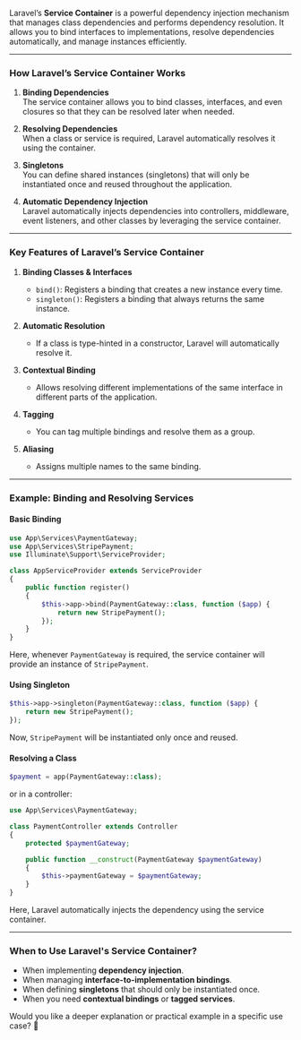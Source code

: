 Laravel’s **Service Container** is a powerful dependency injection mechanism that manages class dependencies and performs dependency resolution. It allows you to bind interfaces to implementations, resolve dependencies automatically, and manage instances efficiently.

---

### **How Laravel’s Service Container Works**
1. **Binding Dependencies**  
   The service container allows you to bind classes, interfaces, and even closures so that they can be resolved later when needed.

2. **Resolving Dependencies**  
   When a class or service is required, Laravel automatically resolves it using the container.

3. **Singletons**  
   You can define shared instances (singletons) that will only be instantiated once and reused throughout the application.

4. **Automatic Dependency Injection**  
   Laravel automatically injects dependencies into controllers, middleware, event listeners, and other classes by leveraging the service container.

---

### **Key Features of Laravel’s Service Container**
1. **Binding Classes & Interfaces**
   - `bind()`: Registers a binding that creates a new instance every time.
   - `singleton()`: Registers a binding that always returns the same instance.

2. **Automatic Resolution**
   - If a class is type-hinted in a constructor, Laravel will automatically resolve it.

3. **Contextual Binding**
   - Allows resolving different implementations of the same interface in different parts of the application.

4. **Tagging**
   - You can tag multiple bindings and resolve them as a group.

5. **Aliasing**
   - Assigns multiple names to the same binding.

---

### **Example: Binding and Resolving Services**

#### **Basic Binding**
```php
use App\Services\PaymentGateway;
use App\Services\StripePayment;
use Illuminate\Support\ServiceProvider;

class AppServiceProvider extends ServiceProvider
{
    public function register()
    {
        $this->app->bind(PaymentGateway::class, function ($app) {
            return new StripePayment();
        });
    }
}
```
Here, whenever `PaymentGateway` is required, the service container will provide an instance of `StripePayment`.

#### **Using Singleton**
```php
$this->app->singleton(PaymentGateway::class, function ($app) {
    return new StripePayment();
});
```
Now, `StripePayment` will be instantiated only once and reused.

#### **Resolving a Class**
```php
$payment = app(PaymentGateway::class);
```
or in a controller:
```php
use App\Services\PaymentGateway;

class PaymentController extends Controller
{
    protected $paymentGateway;

    public function __construct(PaymentGateway $paymentGateway)
    {
        $this->paymentGateway = $paymentGateway;
    }
}
```
Here, Laravel automatically injects the dependency using the service container.

---

### **When to Use Laravel's Service Container?**
- When implementing **dependency injection**.
- When managing **interface-to-implementation bindings**.
- When defining **singletons** that should only be instantiated once.
- When you need **contextual bindings** or **tagged services**.

Would you like a deeper explanation or practical example in a specific use case? 🚀
